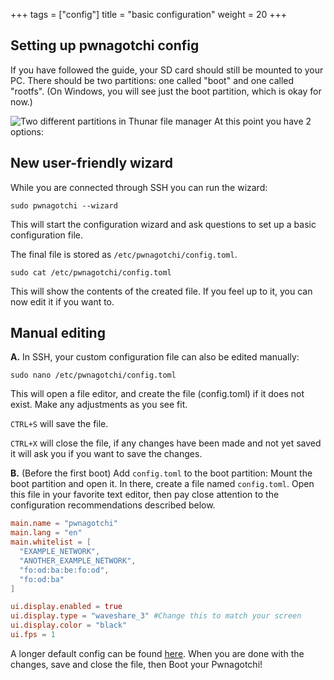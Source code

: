 +++
tags = ["config"]
title = "basic configuration"
weight = 20
+++

## Setting up pwnagotchi config
If you have followed the guide, your SD card should still be mounted to your PC. There should be two partitions: one called "boot" and one called "rootfs". (On Windows, you will see just the boot partition, which is okay for now.)

![Two different partitions in Thunar file manager](https://github.com/pwndevelopers/community-wiki/assets/21370314/cfa1dcba-45ed-4a87-8a02-50fda15a0e9e)
At this point you have 2 options:

## New user-friendly wizard

While you are connected through SSH you can run the wizard:

    sudo pwnagotchi --wizard

This will start the configuration wizard and ask questions to set up a basic configuration file.

The final file is stored as `/etc/pwnagotchi/config.toml`.

    sudo cat /etc/pwnagotchi/config.toml

This will show the contents of the created file. If you feel up to it, you can now edit it if you want to.

## Manual editing

**A.** In SSH, your custom configuration file can also be edited manually:


    sudo nano /etc/pwnagotchi/config.toml

This will open a file editor, and create the file (config.toml) if it does not exist. Make any adjustments as you see fit.

`CTRL+S` will save the file.

`CTRL+X` will close the file, if any changes have been made and not yet saved it will ask you if you want to save the changes.



**B.** (Before the first boot) Add `config.toml` to the boot partition: Mount the boot partition and open it. In there, create a file named `config.toml`. Open this file in your favorite text editor, then pay close attention to the configuration recommendations described below.



```toml
main.name = "pwnagotchi"
main.lang = "en"
main.whitelist = [
  "EXAMPLE_NETWORK",
  "ANOTHER_EXAMPLE_NETWORK",
  "fo:od:ba:be:fo:od",
  "fo:od:ba"
]

ui.display.enabled = true
ui.display.type = "waveshare_3" #Change this to match your screen
ui.display.color = "black"
ui.fps = 1
```
A longer default config can be found [here](https://github.com/jayofelony/pwnagotchi/blob/noai/pwnagotchi/defaults.toml).
When you are done with the changes, save and close the file, then Boot your Pwnagotchi!
